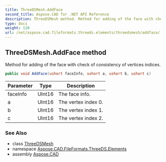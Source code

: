```yaml
---
title: ThreeDSMesh.AddFace
second_title: Aspose.CAD for .NET API Reference
description: ThreeDSMesh method. Method for adding of the face with check of consistency of vertices indices
type: docs
weight: 120
url: /net/aspose.cad.fileformats.threeds.elements/threedsmesh/addface/
---
```

## ThreeDSMesh.AddFace method

Method for adding of the face with check of consistency of vertices indices.

```csharp
public void AddFace(ushort faceInfo, ushort a, ushort b, ushort c)
```

| Parameter | Type | Description |
| --- | --- | --- |
| faceInfo | UInt16 | The face info. |
| a | UInt16 | The vertex index 0. |
| b | UInt16 | The vertex index 1. |
| c | UInt16 | The vertex index 2. |

### See Also

* class [ThreeDSMesh](../)
* namespace [Aspose.CAD.FileFormats.ThreeDS.Elements](../../../aspose.cad.fileformats.threeds.elements/)
* assembly [Aspose.CAD](../../../)



